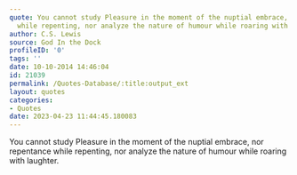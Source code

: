 ```yaml
---
quote: You cannot study Pleasure in the moment of the nuptial embrace, nor repentance
  while repenting, nor analyze the nature of humour while roaring with laughter.
author: C.S. Lewis
source: God In the Dock
profileID: '0'
tags: ''
date: 10-10-2014 14:46:04
id: 21039
permalink: /Quotes-Database/:title:output_ext
layout: quotes
categories:
- Quotes
date: 2023-04-23 11:44:45.180083
---
```

You cannot study Pleasure in the moment of the nuptial embrace, nor repentance
  while repenting, nor analyze the nature of humour while roaring with laughter.